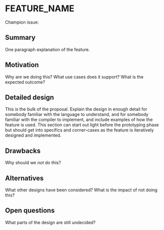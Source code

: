 # FEATURE_NAME

Champion issue: <link to the champion issue>

## Summary
[summary]: #summary

One paragraph explanation of the feature.

## Motivation
[motivation]: #motivation

Why are we doing this? What use cases does it support? What is the expected outcome?

## Detailed design
[design]: #detailed-design

This is the bulk of the proposal. Explain the design in enough detail for somebody familiar with the language to understand, and for somebody familiar with the compiler to implement,  and include examples of how the feature is used. This section can start out light before the prototyping phase but should get into specifics and corner-cases as the feature is iteratively designed and implemented.

## Drawbacks
[drawbacks]: #drawbacks

Why should we *not* do this?

## Alternatives
[alternatives]: #alternatives

What other designs have been considered? What is the impact of not doing this?

## Open questions
[open]: #open-questions

What parts of the design are still undecided?

